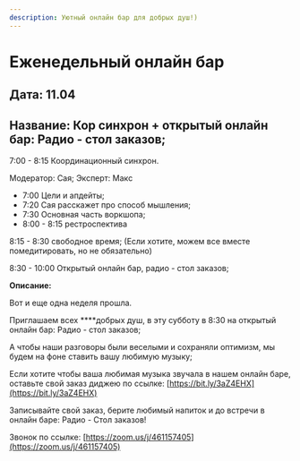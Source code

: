 ```yaml
---
description: Уютный онлайн бар для добрых душ!)
---
```


# Еженедельный онлайн бар

## Дата: 11.04 

## Название: Кор синхрон + открытый онлайн бар: Радио - стол заказов;  

7:00 - 8:15 Координационный синхрон. 

Модератор: Сая; Эксперт: Макс 

* 7:00 Цели и апдейты;
* 7:20 Сая расскажет про способ мышления; 
* 7:30 Основная часть воркшопа; 
* 8:00 - 8:15 рестроспектива 

8:15 - 8:30 свободное время; \(Если хотите, можем все вместе помедитировать, но не обязательно\)



8:30 - 10:00 Открытый онлайн бар, радио - стол заказов;  

**Описание:** 

Вот и еще одна неделя прошла. 

Приглашаем всех ****добрых душ, в эту субботу в 8:30 на открытый онлайн бар: Радио - стол заказов;  

А чтобы наши разговоры были веселыми и сохраняли оптимизм, мы будем на фоне ставить вашу любимую музыку; 

Если хотите чтобы ваша любимая музыка звучала в нашем онлайн баре, оставьте свой заказ диджею по ссылке: [https://bit.ly/3aZ4EHX](https://bit.ly/3aZ4EHX)

Записывайте свой заказ, берите любимый напиток и до встречи в онлайн баре: Радио -  Стол заказов! 

Звонок по ссылке: [https://zoom.us/j/461157405](https://zoom.us/j/461157405) 



